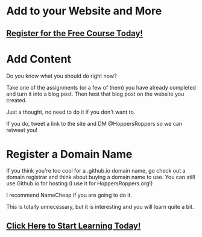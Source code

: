 # Add to your Website and More
##  [Register for the Free Course Today!](https://roppers.thinkific.com/courses/computing-fundamentals)
# Add Content 

Do you know what you should do right now? 

Take one of the assignments (or a few of them) you have already completed and turn it into a blog post. Then host that blog post on the website you created. 

Just a thought, no need to do it if you don't want to. 

If you do, tweet a link to the site and DM @HoppersRoppers so we can retweet you! 

# Register a Domain Name

If you think you're too cool for a .github.io domain name, go check out a domain registrar and think about buying a domain name to use. You can still use Github.io for hosting (I use it for HoppersRoppers.org!) 

I recommend NameCheap if you are going to do it. 

This is totally unnecessary, but it is interesting and you will learn quite a bit.  


##  [Click Here to Start Learning Today!](https://roppers.thinkific.com/courses/computing-fundamentals)

